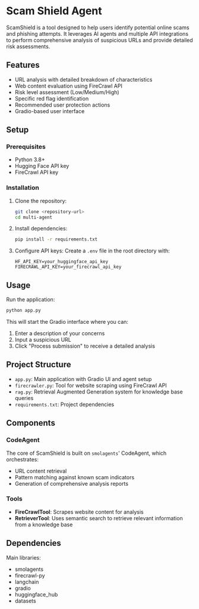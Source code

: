 # Scam Shield Agent

ScamShield is a tool designed to help users identify potential online scams and phishing attempts. It leverages AI agents and multiple API integrations to perform comprehensive analysis of suspicious URLs and provide detailed risk assessments.

## Features

- URL analysis with detailed breakdown of characteristics
- Web content evaluation using FireCrawl API
- Risk level assessment (Low/Medium/High)
- Specific red flag identification
- Recommended user protection actions
- Gradio-based user interface

## Setup

### Prerequisites

- Python 3.8+
- Hugging Face API key
- FireCrawl API key

### Installation

1. Clone the repository:
   ```bash
   git clone <repository-url>
   cd multi-agent
   ```

2. Install dependencies:
   ```bash
   pip install -r requirements.txt
   ```

3. Configure API keys:
   Create a `.env` file in the root directory with:
   ```
   HF_API_KEY=your_huggingface_api_key
   FIRECRAWL_API_KEY=your_firecrawl_api_key
   ```

## Usage

Run the application:
```bash
python app.py
```

This will start the Gradio interface where you can:
1. Enter a description of your concerns
2. Input a suspicious URL
3. Click "Process submission" to receive a detailed analysis

## Project Structure

- `app.py`: Main application with Gradio UI and agent setup
- `firecrawler.py`: Tool for website scraping using FireCrawl API
- `rag.py`: Retrieval Augmented Generation system for knowledge base queries
- `requirements.txt`: Project dependencies

## Components

### CodeAgent

The core of ScamShield is built on `smolagents`' CodeAgent, which orchestrates:
- URL content retrieval
- Pattern matching against known scam indicators
- Generation of comprehensive analysis reports

### Tools

- **FireCrawlTool**: Scrapes website content for analysis
- **RetrieverTool**: Uses semantic search to retrieve relevant information from a knowledge base

## Dependencies

Main libraries:
- smolagents
- firecrawl-py
- langchain
- gradio
- huggingface_hub
- datasets

